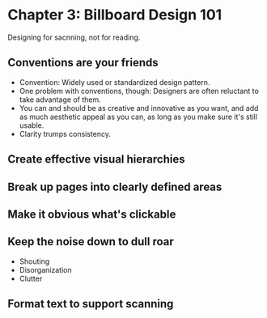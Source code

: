 # Chapter 3: Billboard Design 101

Designing for sacnning, not for reading.

## Conventions are your friends

- Convention: Widely used or standardized design pattern.
- One problem with conventions, though: Designers are often reluctant to take advantage of them.
- You can and should be as creative and innovative as you want, and add as much aesthetic appeal as you can, as long as you make sure it's still usable.
- Clarity trumps consistency.

## Create effective visual hierarchies

## Break up pages into clearly defined areas

## Make it obvious what's clickable

## Keep the noise down to dull roar

- Shouting
- Disorganization
- Clutter

## Format text to support scanning

